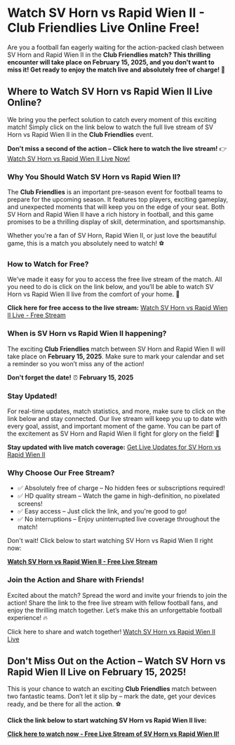 # Watch SV Horn vs Rapid Wien II - Club Friendlies Live Online Free!

Are you a football fan eagerly waiting for the action-packed clash between SV Horn and Rapid Wien II in the **Club Friendlies match? This thrilling encounter will take place on February 15, 2025, and you don't want to miss it! Get ready to enjoy the match live and absolutely free of charge! 🎉**

## Where to Watch SV Horn vs Rapid Wien II Live Online?

We bring you the perfect solution to catch every moment of this exciting match! Simply click on the link below to watch the full live stream of SV Horn vs Rapid Wien II in the **Club Friendlies** event.

**Don't miss a second of the action – Click here to watch the live stream!** 👉 [Watch SV Horn vs Rapid Wien II Live Now!](https://tinyurl.com/livestreamfreeo?st=SV+Horn+vs+Rapid+Wien+II&si=ghc)

### Why You Should Watch SV Horn vs Rapid Wien II?

The **Club Friendlies** is an important pre-season event for football teams to prepare for the upcoming season. It features top players, exciting gameplay, and unexpected moments that will keep you on the edge of your seat. Both SV Horn and Rapid Wien II have a rich history in football, and this game promises to be a thrilling display of skill, determination, and sportsmanship.

Whether you're a fan of SV Horn, Rapid Wien II, or just love the beautiful game, this is a match you absolutely need to watch! ⚽

### How to Watch for Free?

We’ve made it easy for you to access the free live stream of the match. All you need to do is click on the link below, and you’ll be able to watch SV Horn vs Rapid Wien II live from the comfort of your home. 📲

**Click here for free access to the live stream:** [Watch SV Horn vs Rapid Wien II Live - Free Stream](https://tinyurl.com/livestreamfreeo?st=SV+Horn+vs+Rapid+Wien+II&si=ghc)

### When is SV Horn vs Rapid Wien II happening?

The exciting **Club Friendlies** match between SV Horn and Rapid Wien II will take place on **February 15, 2025**. Make sure to mark your calendar and set a reminder so you won’t miss any of the action!

**Don't forget the date!** ⏰ **February 15, 2025**

### Stay Updated!

For real-time updates, match statistics, and more, make sure to click on the link below and stay connected. Our live stream will keep you up to date with every goal, assist, and important moment of the game. You can be part of the excitement as SV Horn and Rapid Wien II fight for glory on the field! 🎯

**Stay updated with live match coverage:** [Get Live Updates for SV Horn vs Rapid Wien II](https://tinyurl.com/livestreamfreeo?st=SV+Horn+vs+Rapid+Wien+II&si=ghc)

### Why Choose Our Free Stream?

- ✅ Absolutely free of charge – No hidden fees or subscriptions required!
- ✅ HD quality stream – Watch the game in high-definition, no pixelated screens!
- ✅ Easy access – Just click the link, and you're good to go!
- ✅ No interruptions – Enjoy uninterrupted live coverage throughout the match!

Don't wait! Click below to start watching SV Horn vs Rapid Wien II right now:

[**Watch SV Horn vs Rapid Wien II - Free Live Stream**](https://tinyurl.com/livestreamfreeo?st=SV+Horn+vs+Rapid+Wien+II&si=ghc)

### Join the Action and Share with Friends!

Excited about the match? Spread the word and invite your friends to join the action! Share the link to the free live stream with fellow football fans, and enjoy the thrilling match together. Let’s make this an unforgettable football experience! 🔥

Click here to share and watch together! [Watch SV Horn vs Rapid Wien II Live](https://tinyurl.com/livestreamfreeo?st=SV+Horn+vs+Rapid+Wien+II&si=ghc)

## Don't Miss Out on the Action – Watch SV Horn vs Rapid Wien II Live on February 15, 2025!

This is your chance to watch an exciting **Club Friendlies** match between two fantastic teams. Don’t let it slip by – mark the date, get your devices ready, and be there for all the action. ⚽

**Click the link below to start watching SV Horn vs Rapid Wien II live:**

[**Click here to watch now - Free Live Stream of SV Horn vs Rapid Wien II!**](https://tinyurl.com/livestreamfreeo?st=SV+Horn+vs+Rapid+Wien+II&si=ghc)
